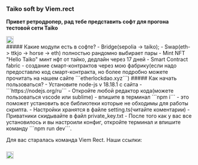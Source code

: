 ### Taiko soft by Viem.rect
**Привет ретродропер, рад тебе представить софт для прогона тестовой сети Taiko**
<div align="left">
  <img src="https://img.shields.io/badge/TypeScript-3178C6?logo=typescript&logoColor=white&style=for-the-badge" height="20" alt="typescript logo"  />
</div>
##### Какие модули есть в софте?
- Bridge(sepolia -> taiko);
- Swap(eth-> ttkjo -> horse -> eth) полностью рандомно выбирает пары
- Mint NFT "Hello Taiko"  минт нфт от тайко, дедлайн через 17 дней
- Smart Contract fabric - создание смарт-контрактов через мою фабрику(если надо предоставлю код смарт-контракта, но более подробно можете прочитать на нашем сайте ```etherlockdao.xyz```)
##### Как начать пользоваться?
- Установите node-js v 18.18.1 с сайта - ```https://nodejs.org/ru```
- Откройте любой редактор кода(можете пользоваться vscode или sublime)
- впишите в терминал ```npm i``` - это поможет установить все библиотеки которые не обходимы для работы скрипта.
- Настройки хранятся в файле setting.ts(читайте коментарии)
- Приватники скидывайте в файл private_key.txt
- После того как у вас все установилось и вы настроили конфиг, откройте терминал и впишите команду ```npm run dev```.

Для вас старалась команда Viem Rect. Наши ссылки:

###
<div align="left">
  <a href="https://t.me/viemrectgem" target="_blank">
    <img src="https://img.shields.io/static/v1?message=Telegram&logo=telegram&label=&color=2CA5E0&logoColor=white&labelColor=&style=for-the-badge" height="20" alt="telegram logo"  />
  </a>
</div>

